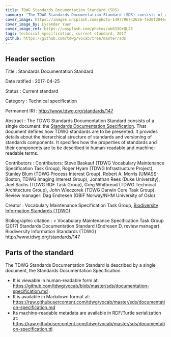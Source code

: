 ```yaml
---
title: TDWG Standards Documentation Standard (SDS)
summary: "The TDWG Standards Documentation Standard (SDS) consists of a single document: the [Standards Documentation Specification](https://github.com/tdwg/vocab/blob/master/sds/documentation-specification.md). That document defines how TDWG standards are to be presented. It provides details about the hierarchical structure of standards and versioning of standards components. It specifies how the properties of standards and their components are to be described in human-readable and machine-readable terms."
cover_image: https://images.unsplash.com/photo-1497796742626-fe30f204ec54
cover_image_by: Lysander Yuen
cover_image_ref: https://unsplash.com/photos/wk833OrQLJE
tags: technical specification, current standard, 2017
github: https://github.com/tdwg/vocab/tree/master/sds
---
```


## Header section

Title
: Standards Documentation Standard

Date ratified
: 2017-04-25

Status
: Current standard

Category
: Technical specification

Permanent IRI
: <http://www.tdwg.org/standards/147>

Abstract
: The TDWG Standards Documentation Standard consists of a single document: the [Standards Documentation Specification](https://github.com/tdwg/vocab/blob/master/sds/documentation-specification.md). That document defines how TDWG standards are to be presented. It provides details about the hierarchical structure of standards and versioning of standards components. It specifies how the properties of standards and their components are to be described in human-readable and machine-readable terms.

Contributors
: Contributors: Steve Baskauf (TDWG Vocabulary Maintenance Specification Task Group), Roger Hyam (TDWG Infrastructure Project), Stanley Blum (TDWG Process Interest Group), Robert A. Morris (UMASS-Boston, TDWG Imaging Interest Group), Jonathan Rees (Duke University), Joel Sachs (TDWG RDF Task Group), Greg Whitbread (TDWG Technical Architecture Group), John Wieczorek (TDWG Darwin Core Task Group). Review manager: Dag Endresen (GBIF Norway/NHM University of Oslo)

Creator
: Vocabulary Maintenance Specification Task Group, [Biodiversity Information Standards (TDWG)](https://www.tdwg.org/)

Bibliographic citation
: > Vocabulary Maintenance Specification Task Group (2017) Standards Documentation Standard (Endresen D, review manager). Biodiversity Information Standards (TDWG) <http://www.tdwg.org/standards/147>

## Parts of the standard

The TDWG Standards Documentation Standard is described by a single document, the Standards Documentation Specification.

- It is viewable in human-readable form at:
<https://github.com/tdwg/vocab/blob/master/sds/documentation-specification.md>
- It is available in Markdown format at: <https://raw.githubusercontent.com/tdwg/vocab/master/sds/documentation-specification.md>
- Its machine-readable metadata are available in RDF/Turtle serialization at:
<https://raw.githubusercontent.com/tdwg/vocab/master/sds/documentation-specification.ttl>

